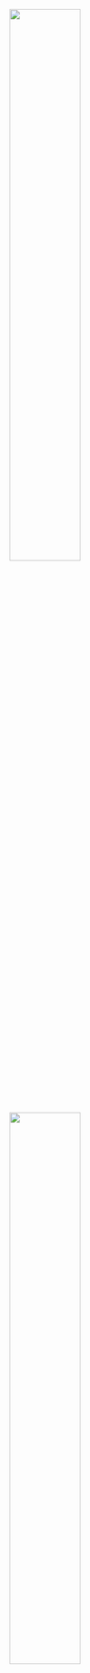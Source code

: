 <p align="center">
  <img height="50%" width="auto" src ="https://github-readme-stats.vercel.app/api?username=kohei23n&show_icons=true&theme=tokyonight&hide_border=true&hide=prs,issues&bg_color=00000000">
  <img height="50%" width="auto" src ="https://github-readme-stats.vercel.app/api/top-langs/?username=kohei23n&layout=compact&hide_border=true&theme=tokyonight&bg_color=00000000">
</p>





